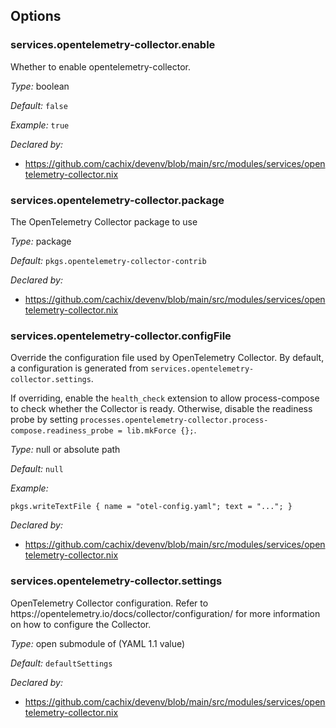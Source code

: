 [comment]: # (Do not edit this file as it is autogenerated. Go to docs/individual-docs if you want to make edits.)


[comment]: # (Please add your documentation on top of this line)

## Options

### services\.opentelemetry-collector\.enable



Whether to enable opentelemetry-collector\.



*Type:*
boolean



*Default:*
` false `



*Example:*
` true `

*Declared by:*
 - [https://github\.com/cachix/devenv/blob/main/src/modules/services/opentelemetry-collector\.nix](https://github.com/cachix/devenv/blob/main/src/modules/services/opentelemetry-collector.nix)



### services\.opentelemetry-collector\.package



The OpenTelemetry Collector package to use



*Type:*
package



*Default:*
` pkgs.opentelemetry-collector-contrib `

*Declared by:*
 - [https://github\.com/cachix/devenv/blob/main/src/modules/services/opentelemetry-collector\.nix](https://github.com/cachix/devenv/blob/main/src/modules/services/opentelemetry-collector.nix)



### services\.opentelemetry-collector\.configFile

Override the configuration file used by OpenTelemetry Collector\.
By default, a configuration is generated from ` services.opentelemetry-collector.settings `\.

If overriding, enable the ` health_check ` extension to allow process-compose to check whether the Collector is ready\.
Otherwise, disable the readiness probe by setting ` processes.opentelemetry-collector.process-compose.readiness_probe = lib.mkForce {}; `\.



*Type:*
null or absolute path



*Default:*
` null `



*Example:*

```
pkgs.writeTextFile { name = "otel-config.yaml"; text = "..."; }

```

*Declared by:*
 - [https://github\.com/cachix/devenv/blob/main/src/modules/services/opentelemetry-collector\.nix](https://github.com/cachix/devenv/blob/main/src/modules/services/opentelemetry-collector.nix)



### services\.opentelemetry-collector\.settings



OpenTelemetry Collector configuration\.
Refer to https://opentelemetry\.io/docs/collector/configuration/
for more information on how to configure the Collector\.



*Type:*
open submodule of (YAML 1\.1 value)



*Default:*
` defaultSettings `

*Declared by:*
 - [https://github\.com/cachix/devenv/blob/main/src/modules/services/opentelemetry-collector\.nix](https://github.com/cachix/devenv/blob/main/src/modules/services/opentelemetry-collector.nix)
